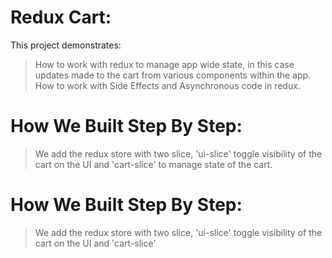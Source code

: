 # Redux Cart:

This project demonstrates:
> How to work with redux to manage app wide state, in this case updates made to the cart from various components within the app.
> How to work with Side Effects and Asynchronous code in redux.

# How We Built Step By Step:
> We add the redux store with two slice, 'ui-slice' toggle visibility of the cart on the UI and 'cart-slice' to manage state of the cart.

# How We Built Step By Step:
> We add the redux store with two slice, 'ui-slice' toggle visibility of the cart on the UI and 'cart-slice' 

